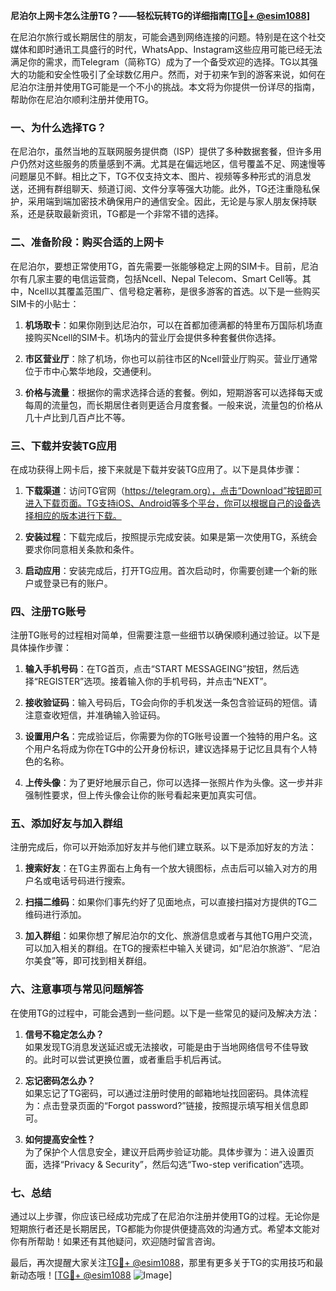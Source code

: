 **尼泊尔上网卡怎么注册TG？——轻松玩转TG的详细指南[[TG💪+ @esim1088](https://t.me/s/esim1088)]**

在尼泊尔旅行或长期居住的朋友，可能会遇到网络连接的问题。特别是在这个社交媒体和即时通讯工具盛行的时代，WhatsApp、Instagram这些应用可能已经无法满足你的需求，而Telegram（简称TG）成为了一个备受欢迎的选择。TG以其强大的功能和安全性吸引了全球数亿用户。然而，对于初来乍到的游客来说，如何在尼泊尔注册并使用TG可能是一个不小的挑战。本文将为你提供一份详尽的指南，帮助你在尼泊尔顺利注册并使用TG。

### 一、为什么选择TG？

在尼泊尔，虽然当地的互联网服务提供商（ISP）提供了多种数据套餐，但许多用户仍然对这些服务的质量感到不满。尤其是在偏远地区，信号覆盖不足、网速慢等问题屡见不鲜。相比之下，TG不仅支持文本、图片、视频等多种形式的消息发送，还拥有群组聊天、频道订阅、文件分享等强大功能。此外，TG还注重隐私保护，采用端到端加密技术确保用户的通信安全。因此，无论是与家人朋友保持联系，还是获取最新资讯，TG都是一个非常不错的选择。

### 二、准备阶段：购买合适的上网卡

在尼泊尔，要想正常使用TG，首先需要一张能够稳定上网的SIM卡。目前，尼泊尔有几家主要的电信运营商，包括Ncell、Nepal Telecom、Smart Cell等。其中，Ncell以其覆盖范围广、信号稳定著称，是很多游客的首选。以下是一些购买SIM卡的小贴士：

1. **机场取卡**：如果你刚到达尼泊尔，可以在首都加德满都的特里布万国际机场直接购买Ncell的SIM卡。机场内的营业厅会提供多种套餐供你选择。
   
2. **市区营业厅**：除了机场，你也可以前往市区的Ncell营业厅购买。营业厅通常位于市中心繁华地段，交通便利。

3. **价格与流量**：根据你的需求选择合适的套餐。例如，短期游客可以选择每天或每周的流量包，而长期居住者则更适合月度套餐。一般来说，流量包的价格从几十卢比到几百卢比不等。

### 三、下载并安装TG应用

在成功获得上网卡后，接下来就是下载并安装TG应用了。以下是具体步骤：

1. **下载渠道**：访问TG官网（https://telegram.org），点击“Download”按钮即可进入下载页面。TG支持iOS、Android等多个平台，你可以根据自己的设备选择相应的版本进行下载。

2. **安装过程**：下载完成后，按照提示完成安装。如果是第一次使用TG，系统会要求你同意相关条款和条件。

3. **启动应用**：安装完成后，打开TG应用。首次启动时，你需要创建一个新的账户或登录已有的账户。

### 四、注册TG账号

注册TG账号的过程相对简单，但需要注意一些细节以确保顺利通过验证。以下是具体操作步骤：

1. **输入手机号码**：在TG首页，点击“START MESSAGEING”按钮，然后选择“REGISTER”选项。接着输入你的手机号码，并点击“NEXT”。

2. **接收验证码**：输入号码后，TG会向你的手机发送一条包含验证码的短信。请注意查收短信，并准确输入验证码。

3. **设置用户名**：完成验证后，你需要为你的TG账号设置一个独特的用户名。这个用户名将成为你在TG中的公开身份标识，建议选择易于记忆且具有个人特色的名称。

4. **上传头像**：为了更好地展示自己，你可以选择一张照片作为头像。这一步并非强制性要求，但上传头像会让你的账号看起来更加真实可信。

### 五、添加好友与加入群组

注册完成后，你可以开始添加好友并与他们建立联系。以下是添加好友的方法：

1. **搜索好友**：在TG主界面右上角有一个放大镜图标，点击后可以输入对方的用户名或电话号码进行搜索。

2. **扫描二维码**：如果你们事先约好了见面地点，可以直接扫描对方提供的TG二维码进行添加。

3. **加入群组**：如果你想了解尼泊尔的文化、旅游信息或者与其他TG用户交流，可以加入相关的群组。在TG的搜索栏中输入关键词，如“尼泊尔旅游”、“尼泊尔美食”等，即可找到相关群组。

### 六、注意事项与常见问题解答

在使用TG的过程中，可能会遇到一些问题。以下是一些常见的疑问及解决方法：

1. **信号不稳定怎么办？**  
   如果发现TG消息发送延迟或无法接收，可能是由于当地网络信号不佳导致的。此时可以尝试更换位置，或者重启手机后再试。

2. **忘记密码怎么办？**  
   如果忘记了TG密码，可以通过注册时使用的邮箱地址找回密码。具体流程为：点击登录页面的“Forgot password?”链接，按照提示填写相关信息即可。

3. **如何提高安全性？**  
   为了保护个人信息安全，建议开启两步验证功能。具体步骤为：进入设置页面，选择“Privacy & Security”，然后勾选“Two-step verification”选项。

### 七、总结

通过以上步骤，你应该已经成功完成了在尼泊尔注册并使用TG的过程。无论你是短期旅行者还是长期居民，TG都能为你提供便捷高效的沟通方式。希望本文能对你有所帮助！如果还有其他疑问，欢迎随时留言咨询。

最后，再次提醒大家关注[TG💪+ @esim1088](https://t.me/s/esim1088)，那里有更多关于TG的实用技巧和最新动态哦！[[TG💪+ @esim1088](https://t.me/s/esim1088) ![Image](https://i.postimg.cc/4NQfJmqS/Snipaste-2025-05-13-00-14-12.png)]